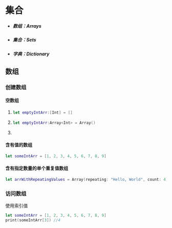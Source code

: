 # 集合

- ##### 数组：Arrays

- ##### 集合：Sets

- ##### 字典：Dictionary

## 数组

### 创建数组

#### 空数组

1. ```swift
   let emptyIntArr:[Int] = []
   ```

2. ```swift
   let emptyIntArr:Array<Int> = Array()
   ```

3. 

#### 含有值的数组

```swift
let someIntArr = [1, 2, 3, 4, 5, 6, 7, 8, 9]
```

#### 含有指定数量的单个重复值数组

```swift
let arrWithRepeatingValues = Array(repeating: "Hello, World", count: 4)
```

### 访问数组

使用索引值

```swift
let someIntArr = [1, 2, 3, 4, 5, 6, 7, 8, 9]
print(someIntArr[3]) //4
```









